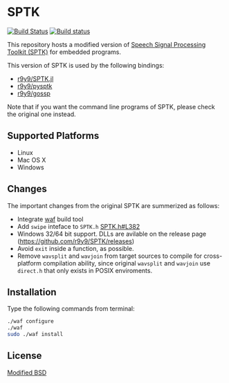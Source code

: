 # SPTK

[![Build Status](https://travis-ci.org/r9y9/SPTK.svg?branch=master)](https://travis-ci.org/r9y9/SPTK)
[![Build status](https://ci.appveyor.com/api/projects/status/8y2w0gbvve6anrsn/branch/master?svg=true)](https://ci.appveyor.com/project/r9y9/sptk/branch/master)

This repository hosts a modified version of [Speech Signal Processing Toolkit (SPTK)](http://sp-tk.sourceforge.net/) for embedded programs.

This version of SPTK is used by the following bindings:

- [r9y9/SPTK.jl](https://github.com/r9y9/SPTK.jl)
- [r9y9/pysptk](https://github.com/r9y9/pysptk)
- [r9y9/gossp](https://github.com/r9y9/gossp/tree/master/3rdparty/sptk)

Note that if you want the command line programs of SPTK, please check the original one instead.

## Supported Platforms

- Linux
- Mac OS X
- Windows

## Changes

The important changes from the original SPTK are summerized as follows:

- Integrate [waf](https://code.google.com/p/waf/) build tool
- Add `swipe` inteface to `SPTK.h` [SPTK.h#L382](https://github.com/r9y9/SPTK/blob/master/include/SPTK.h#L382)
- Windows 32/64 bit support. DLLs are avilable on the release page (https://github.com/r9y9/SPTK/releases)
- Avoid `exit` inside a function, as possible.
- Remove `wavsplit` and `wavjoin` from target sources to compile for cross-platform compilation ability, since original `wavsplit` and `wavjoin` use `direct.h` that only exists in POSIX enviroments.

## Installation

Type the following commands from terminal:

```bash
./waf configure
./waf
sudo ./waf install
```

## License

[Modified BSD](./COPYING)
